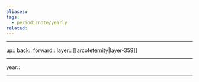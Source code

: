 ```yaml
---
aliases: 
tags:
  - periodicnote/yearly
related:
---
```




***

up:: 
back:: 
forward::
layer:: [[arcofeternity|layer-359]]

***

year:: 

***
